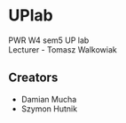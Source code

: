 # UPlab
PWR W4 sem5 UP lab <br>
Lecturer - Tomasz Walkowiak

## Creators
- Damian Mucha
- Szymon Hutnik
